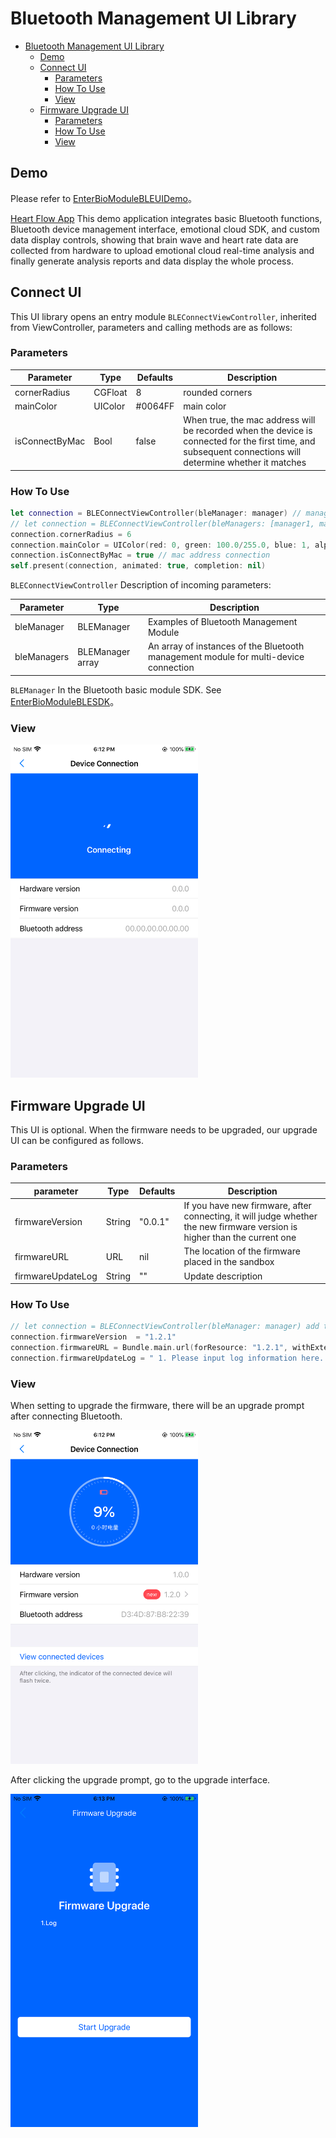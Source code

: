 # Bluetooth Management UI Library

- [Bluetooth Management UI Library](#bluetooth-management-ui-library)
  - [Demo](#demo)
  - [Connect UI](#connect-ui)
    - [Parameters](#parameters)
    - [How To Use](#how-to-use)
    - [View](#view)
  - [Firmware Upgrade UI](#firmware-upgrade-ui)
    - [Parameters](#parameters-1)
    - [How To Use](#how-to-use-1)
    - [View](#view-1)

## Demo

Please refer to [EnterBioModuleBLEUIDemo](../EnterBioModuleBLEDemo/)。

[Heart Flow App](https://github.com/Entertech/Enter-AffectiveCloud-Demo-iOS.git) This demo application integrates basic Bluetooth functions, Bluetooth device management interface, emotional cloud SDK, and custom data display controls, showing that brain wave and heart rate data are collected from hardware to upload emotional cloud real-time analysis and finally generate analysis reports and data display the whole process.

## Connect UI

This UI library opens an entry module `BLEConnectViewController`, inherited from ViewController, parameters and calling methods are as follows:

### Parameters

| Parameter           | Type    | Defaults  | Description                                                       |
| -------------- | ------- | ------- | ---------------------------------------------------------- |
| cornerRadius   | CGFloat | 8       | rounded corners                                                   |
| mainColor      | UIColor | #0064FF | main color                                                  |
| isConnectByMac | Bool    | false   | When true, the mac address will be recorded when the device is connected for the first time, and subsequent connections will determine whether it matches |

### How To Use

~~~swift
let connection = BLEConnectViewController(bleManager: manager) // manager please see the description below 
// let connection = BLEConnectViewController(bleManagers: [manager1, manager2]] //Used for multiple devices
connection.cornerRadius = 6
connection.mainColor = UIColor(red: 0, green: 100.0/255.0, blue: 1, alpha: 1)
connection.isConnectByMac = true // mac address connection
self.present(connection, animated: true, completion: nil)
~~~

`BLEConnectViewController` Description of incoming parameters:

| Parameter        | Type            | Description               |
| ----------- | --------------- | ------------------ |
| bleManager  | BLEManager      | Examples of Bluetooth Management Module |
| bleManagers | BLEManager array | An array of instances of the Bluetooth management module for multi-device connection    |

`BLEManager` In the Bluetooth basic module SDK. See [EnterBioModuleBLESDK](../../EnterBioModuleBLESDK/EnterBioModuleBLE/)。

### View

<img src="https://github.com/Entertech/Enter-Biomodule-BLE-iOS-SDK/blob/master/img/Lark21.jpeg" width="300">

## Firmware Upgrade UI

This UI is optional. When the firmware needs to be upgraded, our upgrade UI can be configured as follows.

### Parameters

| parameter              | Type   | Defaults  | Description                                                  |
| ----------------- | ------ | ------- | ----------------------------------------------------- |
| firmwareVersion   | String | "0.0.1" | If you have new firmware, after connecting, it will judge whether the new firmware version is higher than the current one  |
| firmwareURL       | URL    | nil     | The location of the firmware placed in the sandbox                                   |
| firmwareUpdateLog | String | ""      | Update description                                       |

### How To Use

```swift
// let connection = BLEConnectViewController(bleManager: manager) add the following parameters when the Bluetooth connection UI is integrated
connection.firmwareVersion  = "1.2.1"
connection.firmwareURL = Bundle.main.url(forResource: "1.2.1", withExtension: "zip")
connection.firmwareUpdateLog = " 1. Please input log information here. \n 2. Update content 1. \n 3. Update content 2. "
```

### View

When setting to upgrade the firmware, there will be an upgrade prompt after connecting Bluetooth.

<img src="https://github.com/Entertech/Enter-Biomodule-BLE-iOS-SDK/blob/master/img/Lark22.jpeg" width="300">

After clicking the upgrade prompt, go to the upgrade interface.

<img src="https://github.com/Entertech/Enter-Biomodule-BLE-iOS-SDK/blob/master/img/Lark23.jpeg" width="300">
